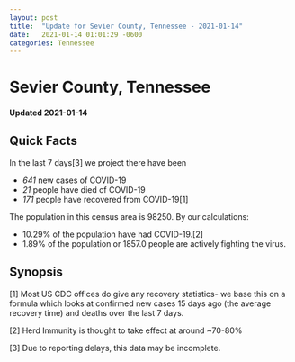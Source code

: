 ```yaml
---
layout: post
title:  "Update for Sevier County, Tennessee - 2021-01-14"
date:   2021-01-14 01:01:29 -0600
categories: Tennessee
---
```


# Sevier County, Tennessee
#### Updated 2021-01-14

## Quick Facts

In the last 7 days[3] we project there have been
- *641* new cases of COVID-19
- *21* people have died of COVID-19
- *171* people have recovered from COVID-19[1]

The population in this census area is 98250. By our calculations:
- 10.29% of the population have had COVID-19.[2]
- 1.89% of the population or 1857.0 people are actively fighting the virus.

## Synopsis




[1] Most US CDC offices do give any recovery statistics- we base this on a formula which looks at confirmed new cases
15 days ago (the average recovery time) and deaths over the last 7 days.

[2] Herd Immunity is thought to take effect at around ~70-80%

[3] Due to reporting delays, this data may be incomplete.
 
    